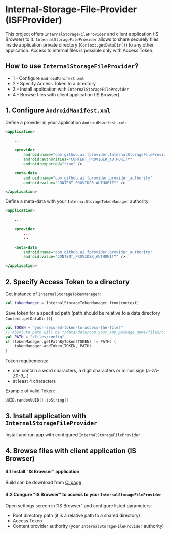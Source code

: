 # Internal-Storage-File-Provider (ISFProvider)
This project offers `InternalStorageFileProvider` and client application (IS Browser) to it.
`InternalStorageFileProvider` allows to share securely files inside application private directory (`Context.getDataDir()`) to any other application.
Access to internal files is possible only with Access Token.

## How to use `InternalStorageFileProvider`?
- 1 - Configure `AndroidManifest.xml`
- 2 - Specify Access Token to a directory
- 3 - Install application with `InternalStorageFileProvider`
- 4 - Browse files with client application (IS Browser)

## 1. Configure `AndroidManifest.xml`
Define a provider in your application `AndroidManifest.xml`:
```xml
<application>

    ...

    <provider
        android:name="com.github.ai.fprovider.InternalStorageFileProvider"
        android:authorities="CONTENT_PROVIDER_AUTHORITY"
        android:exported="true" />

    <meta-data
        android:name="com.github.ai.fprovider.provider_authority"
        android:value="CONTENT_PROVIDER_AUTHORITY" />

</application>
```

Define a meta-data with your `InternalStorageTokenManager` authority:
```xml
<application>

    ...

    <provider 
        ...
        />

    <meta-data
        android:name="com.github.ai.fprovider.provider_authority"
        android:value="CONTENT_PROVIDER_AUTHORITY" />

</application>
```

## 2. Specify Access Token to a directory
Get instance of `InternalStorageTokenManager`:
```kotlin
val tokenManger = InternalStorageTokenManager.from(context)
```
Save token for a specified path (path should be relative to a data directory `Context.getDataDir()`):
```kotlin
val TOKEN = "your-secured-token-to-access-the-files"
// Absolute path will be "/data/data/com.your_app_package_name/files/config"
val PATH = "/files/config"
if (tokenManager.getPathByToken(TOKEN) != PATH) {
    tokenManager.addToken(TOKEN, PATH)
}
```
Token requirements:
 - can contain a word characters, a digit characters or minus sign (a-zA-Z0-9_\-)
 - at least 4 characters

Example of valid Token:
```kotlin
UUID.randomUUID().toString()
```

## 3. Install application with `InternalStorageFileProvider`
Install and run app with configured `InternalStorageFileProvider`.

## 4. Browse files with client application (IS Browser)
#### 4.1 Install "IS Browser" application
Build can be download from [CI page](https://github.com/aivanovski/internal-storage-file-provider/actions)</br>
#### 4.2 Congure "IS Browser" to access to your `InternalStorageFileProvider`
Open settings screen in "IS Browser" and configure listed parameters:
- Root directory path (it is a relative path to a shared directory)
- Access Token
- Content provider authority (your `InternalStorageFileProvider` authority)
